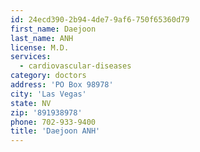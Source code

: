```yaml
---
id: 24ecd390-2b94-4de7-9af6-750f65360d79
first_name: Daejoon
last_name: ANH
license: M.D.
services:
  - cardiovascular-diseases
category: doctors
address: 'PO Box 98978'
city: 'Las Vegas'
state: NV
zip: '891938978'
phone: 702-933-9400
title: 'Daejoon ANH'
---
```

